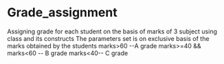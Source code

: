 # Grade_assignment
Assigning grade for each student on the basis of marks of 3 subject using class and its constructs
The parameters set is on exclusive basis of the marks obtained by the students
marks>60 --A grade
marks>=40 && marks<60 -- B grade
marks<40-- C grade
